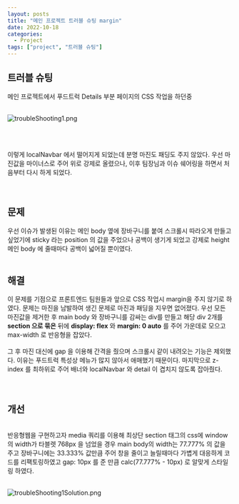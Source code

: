 ```yaml
---
layout: posts
title: "메인 프로젝트 트러블 슈팅 margin"
date: 2022-10-18
categories:
  - Project
tags: ["project", "트러블 슈팅"]
---
```


## 트러블 슈팅

메인 프로젝트에서 푸드트럭 Details 부분 페이지의 CSS 작업을 하던중
<br>
<br>

![troubleShooting1.png](/assets/img/troubleShooting1.png)

<br>
<br>

이렇게 localNavbar 에서 떨어지게 되었는데 분명 마진도 패딩도 주지 않았다.
우선 마진값을 마이너스로 주어 위로 강제로 올렸으나, 이후 팀장님과 이슈 쉐어링을 하면서 처음부터 다시 하게 되었다.
<br>
<br>
<br>

## 문제

우선 이슈가 발생된 이유는 메인 body 옆에 장바구니를 붙여 스크롤시 따라오게 만들고 싶었기에 sticky 라는 position 의 값을 주었으나 공백이 생기게 되었고 강제로 height 메인 body 에 줄때마다 공백이 넓어질 뿐이였다.
<br>
<br>

## 해결

이 문제를 기점으로 프론트엔드 팀원들과 앞으로 CSS 작업시 margin을 주지 않기로 하였다.
문제는 마진을 남발하여 생긴 문제로 마진과 패딩을 지우면 없어졌다.
우선 모든 마진값을 제거한 후 main body 와 장바구니를 감싸는 div를 만들고 해당 div 2개를 **section 으로 묶은** 뒤에 **display: flex** 와 **margin: 0 auto** 를 주어 가운데로 모으고 max-width 로 반응형을 잡았다.
<br>
<br>
그 후 마진 대신에 gap 을 이용해 간격을 줬으며 스크롤시 같이 내려오는 기능은 제외했다. 이유는 푸드트럭 특성상 메뉴가 많지 않아서 애매했기 때문이다.
마지막으로 z-index 를 최하위로 주어 배너와 localNavbar 와 detail 이 겹치지 않도록 잡아줬다.
<br>
<br>
<br>

## 개선

<br>
반응형웹을 구현하고자 media 쿼리를 이용해 최상단 section 태그의 css에 window의 width가 타블렛 768px 을 넘었을 경우 main body의 width는 77.777% 의 값을 주고 장바구니에는 33.333% 값만큼 주어 창을 줄이고 늘릴때마다 가볍게 대응하게 코드를 리팩토링하였고 gap: 10px 를 준 만큼 calc(77.777% - 10px) 로 알맞게 스타일링 하였다.

<br>
<br>

![troubleShooting1Solution.png](/assets/img/troubleShooting1Solution.png)

